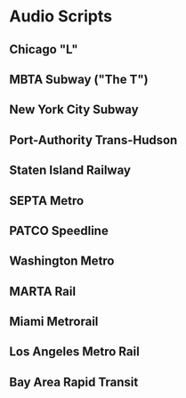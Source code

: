 # Audio Scripts

## Chicago "L"

## MBTA Subway ("The T")

## New York City Subway

## Port-Authority Trans-Hudson

## Staten Island Railway

## SEPTA Metro

## PATCO Speedline

## Washington Metro

## MARTA Rail

## Miami Metrorail

## Los Angeles Metro Rail

## Bay Area Rapid Transit
